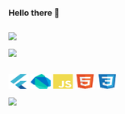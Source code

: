 ### Hello there 👋
##
<!-- ## DARK -->
<!-- Stats
[<img height="165em" src="https://github-readme-stats.vercel.app/api?username=devlucasandrade&show_icons=true&theme=github_dark&include_all_commits=true&count_private=true"/>](https://github.com/devlucasandrade#gh-dark-mode-only)
-->
<!-- langs -->
[<img height="165em" src="https://github-readme-stats.vercel.app/api/top-langs/?username=devlucasandrade&layout=compact&langs_count=7&theme=github_dark"/>](https://github.com/devlucasandrade#gh-dark-mode-only)

<!-- ## LIGHT -->
<!-- Stats
[<img height="165em" src="https://github-readme-stats.vercel.app/api?username=devlucasandrade&show_icons=true&theme=default&include_all_commits=true&count_private=true"/>](https://github.com/devlucasandrade#gh-light-mode-only)
-->
<!-- langs -->
[<img height="165em" src="https://github-readme-stats.vercel.app/api/top-langs/?username=devlucasandrade&layout=compact&langs_count=7&theme=default"/>](https://github.com/devlucasandrade#gh-light-mode-only)

<div style="display: inline_block"><br>
  <img align="center" alt="Flutter" height="30" width="40" src="https://github.com/devicons/devicon/blob/master/icons/flutter/flutter-original.svg">
  <img align="center" alt="Dart" height="30" width="40" src="https://github.com/devicons/devicon/blob/master/icons/dart/dart-original.svg">
  <img align="center" alt="Js" height="30" width="40" src="https://raw.githubusercontent.com/devicons/devicon/master/icons/javascript/javascript-plain.svg">
  <img align="center" alt="HTML" height="30" width="40" src="https://raw.githubusercontent.com/devicons/devicon/master/icons/html5/html5-original.svg">
  <img align="center" alt="CSS" height="30" width="40" src="https://raw.githubusercontent.com/devicons/devicon/master/icons/css3/css3-original.svg">
</div>

<!-- # - line -->
<br />

<!-- # - badge -->
<div> 
<a href="https://www.linkedin.com/in/zrfisaac" target="_blank"><img src="https://img.shields.io/badge/-LinkedIn-%230077B5?style=for-the-badge&logo=linkedin&logoColor=white" target="_blank"></a>
</div>
